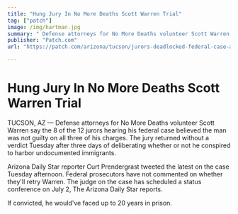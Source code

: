 ```yaml
---
title: "Hung Jury In No More Deaths Scott Warren Trial"
tag: ["patch"]
image: /img/hartman.jpg
summary: " Defense attorneys for No More Deaths volunteer Scott Warren say the 8 of the 12 jurors hearing his federal case believed the man was not guilty on all three of his charges."
publisher: "Patch.com"
url: "https://patch.com/arizona/tucson/jurors-deadlocked-federal-case-against-border-volunteer"

---
```


# Hung Jury In No More Deaths Scott Warren Trial

TUCSON, AZ — Defense attorneys for No More Deaths volunteer Scott Warren say the 8 of the 12 jurors hearing his federal case believed the man was not guilty on all three of his charges. The jury returned without a verdict Tuesday after three days of deliberating whether or not he conspired to harbor undocumented immigrants.

Arizona Daily Star reporter Curt Prendergrast tweeted the latest on the case Tuesday afternoon. Federal prosecutors have not commented on whether they'll retry Warren. The judge on the case has scheduled a status conference on July 2, The Arizona Daily Star reports.

If convicted, he would've faced up to 20 years in prison.
